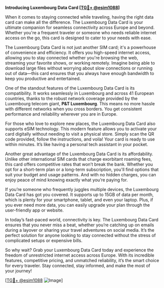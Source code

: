 **Introducing Luxembourg Data Card [[TG💪+ @esim1088](https://t.me/s/esim1088)]**

When it comes to staying connected while traveling, having the right data card can make all the difference. The Luxembourg Data Card is your ultimate companion for seamless connectivity across Europe and beyond. Whether you're a frequent traveler or someone who needs reliable internet access on the go, this card is designed to cater to your needs with ease.

The Luxembourg Data Card is not just another SIM card; it's a powerhouse of convenience and efficiency. It offers you high-speed internet access, allowing you to stay connected whether you're browsing the web, streaming your favorite shows, or working remotely. Imagine being able to download large files without worrying about slow connections or running out of data—this card ensures that you always have enough bandwidth to keep you productive and entertained.

One of the standout features of the Luxembourg Data Card is its compatibility. It works seamlessly in Luxembourg and across 41 European countries, thanks to the robust network coverage provided by the Luxembourg telecom giant, **P&T Luxembourg**. This means no more hassle with different networks when you cross borders. You get consistent performance and reliability wherever you are in Europe. 

For those who love to explore new places, the Luxembourg Data Card also supports eSIM technology. This modern feature allows you to activate your card digitally without needing to visit a physical store. Simply scan the QR code provided, follow the instructions, and voila! Your card is ready to use within minutes. It’s like having a personal tech assistant in your pocket.

Another great advantage of the Luxembourg Data Card is its affordability. Unlike other international SIM cards that charge exorbitant roaming fees, this card offers competitive rates that won’t break the bank. Whether you opt for a short-term plan or a long-term subscription, you'll find options that suit your budget and usage patterns. And with no hidden charges, you can enjoy peace of mind knowing exactly what you’re paying for.

If you’re someone who frequently juggles multiple devices, the Luxembourg Data Card has got you covered. It supports up to 15GB of data per month, which is plenty for your smartphone, tablet, and even your laptop. Plus, if you ever need more data, you can easily upgrade your plan through the user-friendly app or website.

In today’s fast-paced world, connectivity is key. The Luxembourg Data Card ensures that you never miss a beat, whether you’re catching up on emails during a layover or sharing your travel adventures on social media. It’s the perfect solution for anyone looking to stay connected without the stress of complicated setups or expensive bills.

So why wait? Grab your Luxembourg Data Card today and experience the freedom of unrestricted internet access across Europe. With its incredible features, competitive pricing, and unmatched reliability, it’s the smart choice for every traveler. Stay connected, stay informed, and make the most of your journey!

[[TG💪+ @esim1088](https://t.me/s/esim1088) ![Image](https://i.postimg.cc/Y0z9fWf4/image.png)]